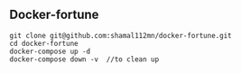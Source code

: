 ## Docker-fortune

```
git clone git@github.com:shamal112mn/docker-fortune.git
cd docker-fortune
docker-compose up -d 
docker-compose down -v  //to clean up
```
